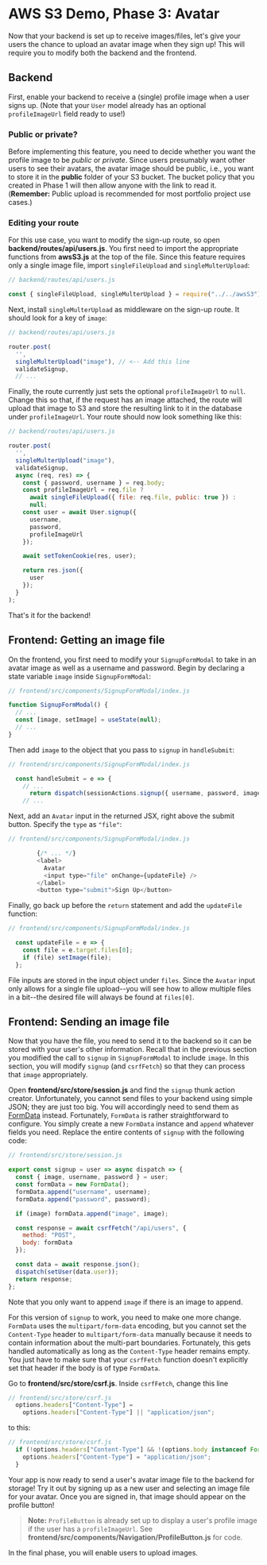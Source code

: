# AWS S3 Demo, Phase 3: Avatar

Now that your backend is set up to receive images/files, let's give your users
the chance to upload an avatar image when they sign up! This will require you to
modify both the backend and the frontend.

## Backend

First, enable your backend to receive a (single) profile image when a user signs
up. (Note that your `User` model already has an optional `profileImageUrl` field
ready to use!)

### Public or private?

Before implementing this feature, you need to decide whether you want the
profile image to be _public_ or _private_. Since users presumably want other
users to see their avatars, the avatar image should be public, i.e., you want to
store it in the __public__ folder of your S3 bucket. The bucket policy that you
created in Phase 1 will then allow anyone with the link to read it.
(**Remember:** Public upload is recommended for most portfolio project use
cases.)

### Editing your route

For this use case, you want to modify the sign-up route, so open
__backend/routes/api/users.js__. You first need to import the appropriate
functions from __awsS3.js__ at the top of the file. Since this feature requires
only a single image file, import `singleFileUpload` and `singleMulterUpload`:

```js
// backend/routes/api/users.js

const { singleFileUpload, singleMulterUpload } = require("../../awsS3");
```

Next, install `singleMulterUpload` as middleware on the sign-up route. It should
look for a key of `image`:

```js
// backend/routes/api/users.js

router.post(
  '',
  singleMulterUpload("image"), // <-- Add this line
  validateSignup,
  // ...
```

Finally, the route currently just sets the optional `profileImageUrl` to `null`.
Change this so that, if the request has an image attached, the route will upload
that image to S3 and store the resulting link to it in the database under
`profileImageUrl`. Your route should now look something like this:

```js
// backend/routes/api/users.js

router.post(
  '',
  singleMulterUpload("image"),
  validateSignup,
  async (req, res) => {
    const { password, username } = req.body;
    const profileImageUrl = req.file ? 
      await singleFileUpload({ file: req.file, public: true }) :
      null;
    const user = await User.signup({ 
      username,
      password,
      profileImageUrl
    });

    await setTokenCookie(res, user);

    return res.json({
      user
    });
  }
);
```

That's it for the backend!

## Frontend: Getting an image file

On the frontend, you first need to modify your `SignupFormModal` to take in an
avatar image as well as a username and password. Begin by declaring a state
variable `image` inside `SignupFormModal`:

```js
// frontend/src/components/SignupFormModal/index.js

function SignupFormModal() {
  // ...
  const [image, setImage] = useState(null);
  // ...
}
```

Then add `image` to the object that you pass to `signup` in `handleSubmit`:

```js
// frontend/src/components/SignupFormModal/index.js

  const handleSubmit = e => {
    // ...
      return dispatch(sessionActions.signup({ username, password, image }))
    // ...
```

Next, add an `Avatar` input in the returned JSX, right above the submit button.
Specify the `type` as `"file"`:

```js
// frontend/src/components/SignupFormModal/index.js

        {/* ... */}
        <label>
          Avatar
          <input type="file" onChange={updateFile} />
        </label>
        <button type="submit">Sign Up</button>
```

Finally, go back up before the `return` statement and add the `updateFile`
function:

```js
// frontend/src/components/SignupFormModal/index.js

  const updateFile = e => {
    const file = e.target.files[0];
    if (file) setImage(file);
  };
```

File inputs are stored in the input object under `files`. Since the `Avatar`
input only allows for a single file upload--you will see how to allow multiple
files in a bit--the desired file will always be found at `files[0]`.

## Frontend: Sending an image file

Now that you have the file, you need to send it to the backend so it can be
stored with your user's other information. Recall that in the previous section
you modified the call to `signup` in `SignupFormModal` to include `image`. In
this section, you will modify `signup` (and `csrfFetch`) so that they can
process that `image` appropriately.

Open __frontend/src/store/session.js__ and find the `signup` thunk action
creator. Unfortunately, you cannot send files to your backend using simple JSON;
they are just too big. You will accordingly need to send them as [FormData]
instead. Fortunately, `FormData` is rather straightforward to configure. You
simply create a new `FormData` instance and `append` whatever fields you need.
Replace the entire contents of `signup` with the following code:

```js
// frontend/src/store/session.js

export const signup = user => async dispatch => {
  const { image, username, password } = user;
  const formData = new FormData();
  formData.append("username", username);
  formData.append("password", password);

  if (image) formData.append("image", image);

  const response = await csrfFetch("/api/users", {
    method: "POST",
    body: formData
  });

  const data = await response.json();
  dispatch(setUser(data.user));
  return response;
};
```

Note that you only want to append `image` if there is an image to append.

For this version of `signup` to work, you need to make one more change.
`FormData` uses the `multipart/form-data` encoding, but you cannot set the
`Content-Type` header to `multipart/form-data` manually because it needs to
contain information about the multi-part boundaries. Fortunately, this gets
handled automatically as long as the `Content-Type` header remains empty. You
just have to make sure that your `csrfFetch` function doesn't explicitly set
that header if the body is of type `FormData`.

Go to __frontend/src/store/csrf.js__. Inside `csrfFetch`, change this line

```js
// frontend/src/store/csrf.js
  options.headers["Content-Type"] =
    options.headers["Content-Type"] || "application/json";
```

to this:

```js
// frontend/src/store/csrf.js
  if (!options.headers["Content-Type"] && !(options.body instanceof FormData)) {
    options.headers["Content-Type"] = "application/json";
  }
```

Your app is now ready to send a user's avatar image file to the backend for
storage! Try it out by signing up as a new user and selecting an image file for
your avatar. Once you are signed in, that image should appear on the profile
button!

> **Note:** `ProfileButton` is already set up to display a user's profile image
> if the user has a `profileImageUrl`. See
> __frontend/src/components/Navigation/ProfileButton.js__ for code.

In the final phase, you will enable users to upload images.

[FormData]: https://developer.mozilla.org/en-US/docs/Web/API/FormData
